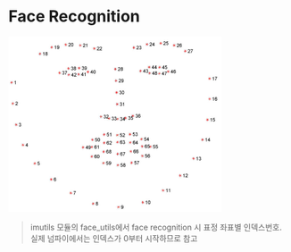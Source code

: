 # Face Recognition





<img src="images/image-20200131105800106.png" alt="image-20200131105800106" style="zoom:50%;" />

> imutils 모듈의 face_utils에서 face recognition 시 표정 좌표별 인덱스번호. 실제 넘파이에서는 인덱스가 0부터 시작하므로 참고